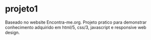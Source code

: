 # projeto1
Baseado no website Encontra-me.org.
Projeto pratico para demonstrar conhecimento adquirido em  html/5, css/3, javascript e responsive web design.
